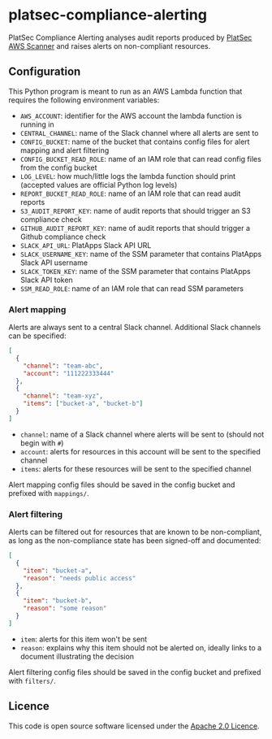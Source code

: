 # platsec-compliance-alerting

PlatSec Compliance Alerting analyses audit reports produced by [PlatSec AWS Scanner][scanner] and raises alerts on
non-compliant resources. 

## Configuration

This Python program is meant to run as an AWS Lambda function that requires the following environment variables:

- `AWS_ACCOUNT`: identifier for the AWS account the lambda function is running in
- `CENTRAL_CHANNEL`: name of the Slack channel where all alerts are sent to
- `CONFIG_BUCKET`: name of the bucket that contains config files for alert mapping and alert filtering
- `CONFIG_BUCKET_READ_ROLE`: name of an IAM role that can read config files from the config bucket
- `LOG_LEVEL`: how much/little logs the lambda function should print (accepted values are official Python log levels)
- `REPORT_BUCKET_READ_ROLE`: name of an IAM role that can read audit reports
- `S3_AUDIT_REPORT_KEY`: name of audit reports that should trigger an S3 compliance check
- `GITHUB_AUDIT_REPORT_KEY`: name of audit reports that should trigger a Github compliance check 
- `SLACK_API_URL`: PlatApps Slack API URL
- `SLACK_USERNAME_KEY`: name of the SSM parameter that contains PlatApps Slack API username
- `SLACK_TOKEN_KEY`: name of the SSM parameter that contains PlatApps Slack API token
- `SSM_READ_ROLE`: name of an IAM role that can read SSM parameters

### Alert mapping

Alerts are always sent to a central Slack channel. Additional Slack channels can be specified:

```json
[
  {
    "channel": "team-abc",
    "account": "111222333444"
  },
  {
    "channel": "team-xyz",
    "items": ["bucket-a", "bucket-b"]
  }
]
```

- `channel`: name of a Slack channel where alerts will be sent to (should not begin with `#`)
- `account`: alerts for resources in this account will be sent to the specified channel
- `items`: alerts for these resources will be sent to the specified channel

Alert mapping config files should be saved in the config bucket and prefixed with `mappings/`.

### Alert filtering

Alerts can be filtered out for resources that are known to be non-compliant, as long as the non-compliance state has
been signed-off and documented:

```json
[
  {
    "item": "bucket-a",
    "reason": "needs public access"
  },
  {
    "item": "bucket-b",
    "reason": "some reason"
  }
]
```

- `item`: alerts for this item won't be sent
- `reason`: explains why this item should not be alerted on, ideally links to a document illustrating the decision

Alert filtering config files should be saved in the config bucket and prefixed with `filters/`.

## Licence

This code is open source software licensed under the [Apache 2.0 Licence][licence].

[scanner]: https://github.com/hmrc/platsec-aws-scanner
[licence]: http://www.apache.org/licenses/LICENSE-2.0.html
